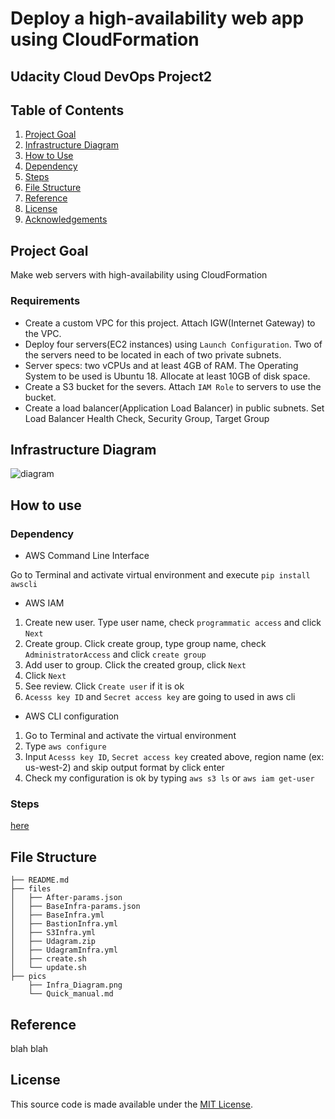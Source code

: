 #  Deploy a high-availability web app using CloudFormation
## Udacity Cloud DevOps Project2

## Table of Contents
1. [Project Goal](#project_goal)
2. [Infrastructure Diagram](#infrastructure_diagram)
3. [How to Use](#how_to_use)    
  1. [Dependency](#dependecy)
  2. [Steps](#steps)
4. [File Structure](#file_structure)
5. [Reference](#reference)
6. [License](#license)
7. [Acknowledgements](#acknowledgements)


<a name="project_goal"></a>
## Project Goal
Make web servers with high-availability using CloudFormation

### Requirements
- Create a custom VPC for this project. Attach IGW(Internet Gateway) to the VPC. 
- Deploy four servers(EC2 instances) using `Launch Configuration`. Two of the servers need to be located in each of two private subnets.
- Server specs: two vCPUs and at least 4GB of RAM. The Operating System to be used is Ubuntu 18. Allocate at least 10GB of disk space.
- Create a S3 bucket for the severs. Attach `IAM Role` to servers to use the bucket.
- Create a load balancer(Application Load Balancer) in public subnets. Set Load Balancer Health Check, Security Group, Target Group

<a name="infrastructure_diagram"></a>
## Infrastructure Diagram
![diagram](https://github.com/dalpengholic/DevOps_Project2_WebApp_AWS_CloudFormation/blob/master/pics/Infra_Diagram.png)

<a name="how_to_use"></a>
## How to use
<a name="dependency"></a>
### Dependency
- AWS Command Line Interface

Go to Terminal and activate virtual environment and execute `pip install awscli` 

- AWS IAM
1. Create new user. Type user name, check `programmatic access` and click `Next`
2. Create group. Click create group, type group name, check `AdministratorAccess` and click `create group`
3. Add user to group. Click the created group, click `Next`
4. Click `Next`
5. See review. Click `Create user` if it is ok
6. `Acesss key ID` and `Secret access key` are going to used in aws cli 

- AWS CLI configuration
1. Go to Terminal and activate the virtual environment
2. Type `aws configure`
3. Input `Acesss key ID`, `Secret access key` created above, region name (ex: us-west-2) and skip output format by click enter
4. Check my configuration is ok by typing `aws s3 ls` or `aws iam get-user`

<a name="steps"></a>
### Steps
[here](https://github.com/dalpengholic/DevOps_Project2_WebApp_AWS_CloudFormation/blob/master/pics/Quick_manual.md)

<a name="file_structure"></a>
## File Structure
```
├── README.md
├── files
│   ├── After-params.json
│   ├── BaseInfra-params.json
│   ├── BaseInfra.yml
│   ├── BastionInfra.yml
│   ├── S3Infra.yml
│   ├── Udagram.zip
│   ├── UdagramInfra.yml
│   ├── create.sh
│   └── update.sh
├── pics
    ├── Infra_Diagram.png
    └── Quick_manual.md

```

<a name="reference"></a>
## Reference
blah
blah

<a name="license"></a>
## License
This source code is made available under the [MIT License](https://github.com/dalpengholic/DevOps_Project2_WebApp_AWS_CloudFormation/blob/master/LICENSE).

